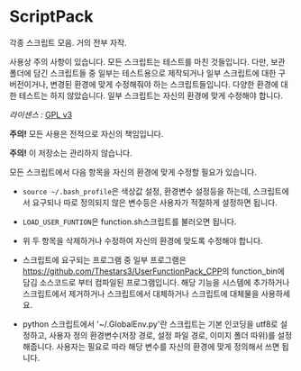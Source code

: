 ScriptPack
==========

각종 스크립트 모음. 거의 전부 자작.

사용상 주의 사항이 있습니다. 모든 스크립트는 테스트를 마친 것들입니다. 다만, 보관 폴더에 담긴 스크립트들 중 일부는 테스트용으로 제작되거나 일부 스크립트에 대한 구 버전이거나, 변경된 환경에 맞게 수정해줘야 하는 스크립트들입니다. 다양한 환경에 대한 테스트는 하지 않았습니다. 일부 스크립트는 자신의 환경에 맞게 수정해야 합니다. 

*라이센스 :* [GPL v3](LICENSE)

**주의!** 모든 사용은 전적으로 자신의 책임입니다. 

**주의!** 이 저장소는 관리하지 않습니다.

모든 스크립트에서 다음 항목을 자신의 환경에 맞게 수정할 필요가 있습니다.

+ `source ~/.bash_profile`은 색상값 설정, 환경변수 설정등을 하는데, 스크립트에서 요구되나 따로 정의되지 않은 변수등은 사용자가 적절하게 설정하면 됩니다.

+ `LOAD_USER_FUNTION`은 function.sh스크립트를 불러오면 됩니다. 

+ 위 두 항목을 삭제하거나 수정하여 자신의 환경에 맞도록 수정해야 합니다.

+ 스크립트에 요구되는 프로그램 중 일부 프로그램은 <https://github.com/Thestars3/UserFunctionPack_CPP>의 function_bin에 담김 소스코드로 부터 컴파일된 프로그램입니다. 해당 기능을 시스템에 추가하거나 스크립트에서 제거하거나 스크립트에서 대체하거나 스크립트에 대체물을 사용하세요.

+ python 스크립트에서 '~/.GlobalEnv.py'란 스크립트는 기본 인코딩을 utf8로 설정하고, 사용자 정의 환경변수(저장 경로, 설정 파일 경로, 이미지 폴더 따위)를 설정해줍니다. 사용자는 필요로 따라 해당 변수를 자신의 환경에 맞게 정의해서 쓰면 됩니다.
